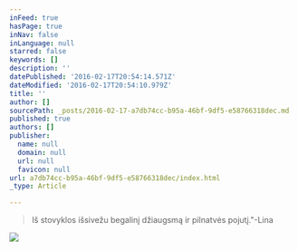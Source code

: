 ```yaml
---
inFeed: true
hasPage: true
inNav: false
inLanguage: null
starred: false
keywords: []
description: ''
datePublished: '2016-02-17T20:54:14.571Z'
dateModified: '2016-02-17T20:54:10.979Z'
title: ''
author: []
sourcePath: _posts/2016-02-17-a7db74cc-b95a-46bf-9df5-e58766318dec.md
published: true
authors: []
publisher:
  name: null
  domain: null
  url: null
  favicon: null
url: a7db74cc-b95a-46bf-9df5-e58766318dec/index.html
_type: Article

---
```

> Iš stovyklos išsivežu begalinį džiaugsmą ir pilnatvės pojutį."-Lina

![](https://s3-us-west-2.amazonaws.com/the-grid-img/p/e9013bc9fa958719e5e51c19994d7ea77d384926.jpg)